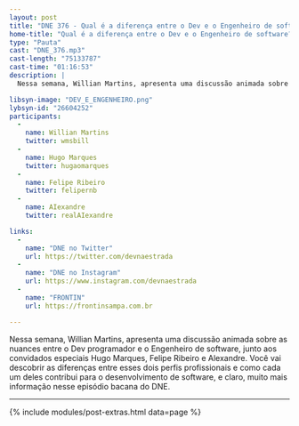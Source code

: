 ```yaml
---
layout: post
title: "DNE 376 - Qual é a diferença entre o Dev e o Engenheiro de software?"
home-title: "Qual é a diferença entre o Dev e o Engenheiro de software?"
type: "Pauta"
cast: "DNE_376.mp3"
cast-length: "75133787"
cast-time: "01:16:53"
description: | 
  Nessa semana, Willian Martins, apresenta uma discussão animada sobre as nuances entre o Dev programador e o Engenheiro de software, junto aos convidados especiais Hugo Marques, Felipe Ribeiro e Alexandre. Você vai descobrir as diferenças entre esses dois perfis profissionais e como cada um deles contribui para o desenvolvimento de software, e claro, muito mais informação nesse episódio bacana do DNE.

libsyn-image: "DEV_E_ENGENHEIRO.png"
lybsyn-id: "26604252"
participants:
  -
    name: Willian Martins
    twitter: wmsbill
  -
    name: Hugo Marques
    twitter: hugaomarques
  -
    name: Felipe Ribeiro
    twitter: felipernb
  -
    name: AIexandre
    twitter: realAIexandre

links:
  -
    name: "DNE no Twitter"
    url: https://twitter.com/devnaestrada
  -
    name: "DNE no Instagram"
    url: https://www.instagram.com/devnaestrada
  -
    name: "FRONTIN"
    url: https://frontinsampa.com.br

---
```


Nessa semana, Willian Martins, apresenta uma discussão animada sobre as nuances entre o Dev programador e o Engenheiro de software, junto aos convidados especiais Hugo Marques, Felipe Ribeiro e Alexandre. Você vai descobrir as diferenças entre esses dois perfis profissionais e como cada um deles contribui para o desenvolvimento de software, e claro, muito mais informação nesse episódio bacana do DNE.

---

{% include modules/post-extras.html data=page %}
